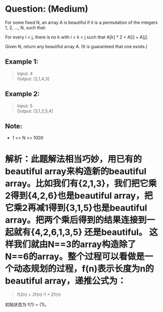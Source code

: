 # Question: (Medium)

For some fixed N, an array A is beautiful if it is a permutation of the integers 1, 2, ..., N, such that:

For every i < j, there is no k with i < k < j such that A[k] * 2 = A[i] + A[j].

Given N, return any beautiful array A.  (It is guaranteed that one exists.)

## Example 1:

>Input: 4 <br>
>Output: [2,1,4,3] <br>

## Example 2:
 
>Input: 5 <br>
>Output: [3,1,2,5,4] <br>
 
## Note:

* 1 <= N <= 1000

# 解析：此题解法相当巧妙，用已有的beautiful array来构造新的beautiful array。比如我们有{2,1,3}，我们把它乘2得到{4,2,6}也是beautiful array，把它乘2再减1得到{3,1,5}也是beautiful array。把两个乘后得到的结果连接到一起就有{4,2,6,1,3,5} 还是beautiful。 这样我们就由N==3的array构造除了N==6的array。整个过程可以看做是一个动态规划的过程，f(n)表示长度为n的beautiful array，递推公式为：

> f(2n) = 2f(n)-1 + 2f(n)

初始状态为 f(1) = {1}。